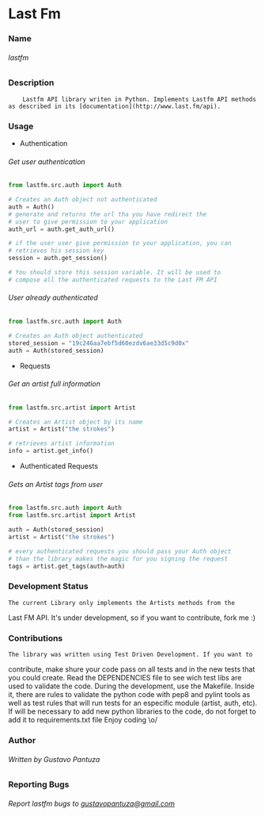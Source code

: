 Last Fm
=======

### Name

###### lastfm

### Description

        Lastfm API library writen in Python. Implements Lastfm API methods 
    as described in its [documentation](http://www.last.fm/api). 

### Usage

- Authentication

###### Get user authentication

```python
from lastfm.src.auth import Auth

# Creates an Auth object not authenticated
auth = Auth()
# generate and returns the url tha you have redirect the 
# user to give permission to your application
auth_url = auth.get_auth_url()

# if the user user give permission to your application, you can
# retrieves his session key
session = auth.get_session()

# You should store this session variable. It will be used to 
# compose all the authenticated requests to the Last FM API
```

###### User already authenticated

```python
from lastfm.src.auth import Auth

# Creates an Auth object authenticated
stored_session = "19c246aa7ebf5d60ezdv6ae33d5c9d0x"
auth = Auth(stored_session)
```

- Requests

###### Get an artist full information

```python
from lastfm.src.artist import Artist

# Creates an Artist object by its name
artist = Artist("the strokes")

# retrieves artist information
info = artist.get_info()
```

- Authenticated Requests

###### Gets an Artist tags from user
```python
from lastfm.src.auth import Auth
from lastfm.src.artist import Artist

auth = Auth(stored_session)
artist = Artist("the strokes")

# every authenticated requests you should pass your Auth object 
# than the library makes the magic for you signing the request
tags = artist.get_tags(auth=auth)
```

### Development Status
    The current Library only implements the Artists methods from the
Last FM API. It's under development, so if you want to contribute, fork me :)

### Contributions

    The library was written using Test Driven Development. If you want to 
contribute, make shure your code pass on all tests and in the new tests that 
you could create. 
    Read the DEPENDENCIES file to see wich test libs are used to validate 
the code. 
    During the development, use the Makefile. Inside it, there are rules to 
validate the python code with pep8 and pylint tools as well as test rules that
will run tests for an especific module (artist, auth, etc).
    If will be necessary to add new python libraries to the code, do not forget 
to add it to requirements.txt file
    Enjoy coding \o/

### Author

###### Written by Gustavo Pantuza

### Reporting Bugs

###### Report lastfm bugs to gustavopantuza@gmail.com
